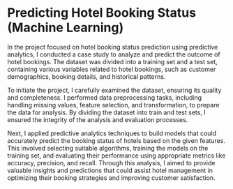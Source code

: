 # Predicting Hotel Booking Status (Machine Learning)

In the project focused on hotel booking status prediction using predictive analytics, I conducted 
a case study to analyze and predict the outcome of hotel bookings. The dataset was divided into a 
training set and a test set, containing various variables related to hotel bookings, such as 
customer demographics, booking details, and historical patterns.

To initiate the project, I carefully examined the dataset, ensuring its quality and completeness. 
I performed data preprocessing tasks, including handling missing values, feature selection, and 
transformation, to prepare the data for analysis. By dividing the dataset into train and test sets, 
I ensured the integrity of the analysis and evaluation processes.

Next, I applied predictive analytics techniques to build models that could accurately predict the 
booking status of hotels based on the given features. This involved selecting suitable algorithms, 
training the models on the training set, and evaluating their performance using appropriate metrics 
like accuracy, precision, and recall. Through this analysis, I aimed to provide valuable insights 
and predictions that could assist hotel management in optimizing their booking strategies and 
improving customer satisfaction.
